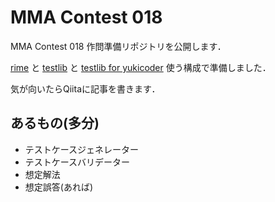 # MMA Contest 018
MMA Contest 018 作問準備リポジトリを公開します．

[rime](https://github.com/icpc-jag/rime) と [testlib](https://github.com/MikeMirzayanov/testlib) と
[testlib for yukicoder](https://github.com/riantkb/testlib_for_yukicoder) 使う構成で準備しました．

気が向いたらQiitaに記事を書きます．

## あるもの(多分)
 - テストケースジェネレーター
 - テストケースバリデーター
 - 想定解法
 - 想定誤答(あれば)
